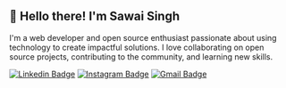 ## 👋 Hello there! I'm Sawai Singh
I'm a web developer and open source enthusiast passionate about using technology to create impactful solutions. I love collaborating on open source projects, contributing to the community, and learning new skills.


[![Linkedin Badge](https://img.shields.io/badge/-sawaisingh-blue?style=flat-square&logo=Linkedin&logoColor=white&link=https://www.linkedin.com/in/sawaisingh/)](https://www.linkedin.com/in/sawair-singh-rajpurohit-7012721b1/)
[![Instagram Badge](https://img.shields.io/badge/-@thesawaisingh_-f56040?style=flat-square&logo=instagram&logoColor=white&link=https://instagram.com/thesawaisingh_/)](https://instagram.com/thesawaisingh)
[![Gmail Badge](https://img.shields.io/badge/-sawairajpurohit1037@gmail.com-db4437?style=flat-square&logo=Gmail&logoColor=white&link=mailto:sawairajpurohit1037@gmail.com)](mailto:sawairajpurohit1037@gmail.com)
